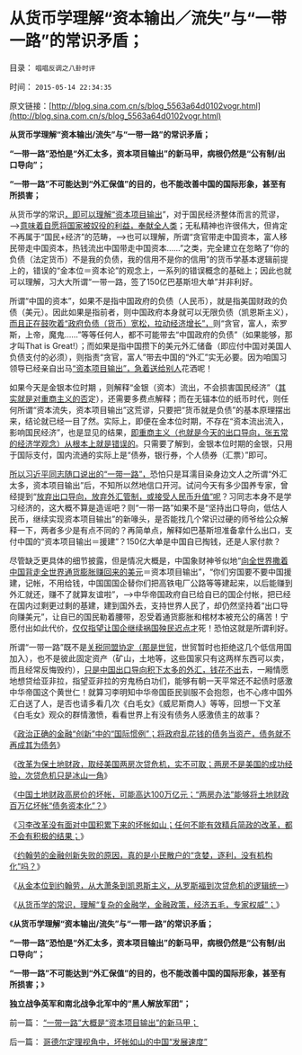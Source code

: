 # 从货币学理解“资本输出／流失”与“一带一路”的常识矛盾；

目录： `唱唱反调之八卦时评` 

时间： `2015-05-14 22:34:35` 

原文链接：[http://blog.sina.com.cn/s/blog_5563a64d0102vogr.html](http://blog.sina.com.cn/s/blog_5563a64d0102vogr.html)

**从货币学理解“资本输出/流失”与“一带一路”的常识矛盾；**

**“一带一路”恐怕是“外汇太多，资本项目输出”的新马甲，病根仍然是“公有制/出口导向”；**

**“一带一路”不可能达到“外汇保值”的目的，也不能改善中国的国际形象，甚至有所损害；**

从货币学的常识[，即可以理解“资本项目输出](../../../2014/2/24/美国人投资全世界与中国的“资本项目输出”的根本不同.md)”，对于国民经济整体而言的荒谬，——>[意味着自愿将国家被奴役的利益，奉献全人类](../../../2007/11/27/人民币如何升值？中国向世界廉价献血不可继续！.md)；无私精神也许很伟大，但肯定不再属于“国民+经济”的范畴，——>也可以理解，所谓“贪官带走中国资本，富人移民带走中国资本，热钱流出中国带走中国资本……”之类，完全建立在忽略了“你的负债（法定货币）不是我的负债，我的信用不是你的信用”的货币学基本逻辑前提上的，错误的“金本位＝资本论”的观念上，一系列的错误概念的基础上；因此也就可以理解，习大大所谓“一带一路，签了150亿巴基斯坦大单”并非利好。

所谓“中国的资本”，如果不是指中国政府的负债（人民币），就是指美国财政的负债（美元）。因此如果是指前者，则中国政府本身就可以无限负债（凯恩斯主义），[而且正在鼓吹着“政府负债（货币）宽松，拉动经济增长”，](../../../2014/12/21/（货币宽松＝高杠杆），货币从紧大逆转，超级乌龙指成为最合理.md)则“贪官，富人，索罗斯，上帝，魔鬼……”等等任何人，都不可能带去“中国政府的负债”（如果能够，那才叫That
is
Great!）；而如果是指中国攒下的美元外汇储备（即应付中国对美国人负债支付的必须），则指责“贪官，富人”带去中国的“外汇”实无必要。因为咱国习领导已经亲自出马[“资本项目输出”，急着送给别人](../../../2014/7/16/金砖开发银行，只是俺国热衷自残，助人为乐的偏好.md)花洒呢！

如果今天是金银本位时期 ，则解释“金银（资本）流出，不会损害国民经济”（[其实就是对重商主义的否](../../../2014/1/29/“资本”“流动”一直自金银本位以来的假象.md)定），还需要多费点解释；而在无锚本位的纸币时代，则任何所谓“资本流失，资本项目输出”这荒谬，只要把“货币就是负债”的基本原理摆出来，结论就已经一目了然。实际上，即便在金本位时期，不存在“资本流出流入，影响国民经济”，也是显见的结果，[即重商主义（也就是今天的出口导向，张五常的经济学观念）从根本上就是错误的](../../../2012/2/23/张五常的罗伯津斯基－斯托帕－萨缪尔森谬误；.md)。只需要了解到，金银本位时期的金银，只用于国际支付，国内流通的实际上是“债券，银行券，个人债券（汇票）”即可。

[所以习近平同志随口说出的“一带一路”，](../../../2015/4/28/个人对“GDP增长率，地方债务，外汇输出”的改革新政的理解.md)恐怕只是耳濡目染身边文人之所谓“外汇太多，资本项目输出”后，不知所以然地信口开河。试问今天有多少国养专家，曾经提到“[放弃出口导向，放弃外汇管制，或接受人民币升值”呢](../../../2007/12/8/中国可以从人民币低估中获利吗？.md)？习同志本身不是学习经济的，这大概不算是造谣吧？则“一带一路”如果不是“坚持出口导向，低估人民币，继续实现资本项目输出”的新喙头，是否能找几个常识过硬的师爷给公众解释一下，两者多少是有点不同的？再简单点，解释如巴基斯坦准备拿什么出口，支付中国的“资本项目输出＝援建”？150亿大单是中国自已掏钱，还是人家付款？

尽管缺乏更具体的细节披露，但是情况大概是，中国象财神爷似地“[向全世界撒着中国背走全世界通货膨胀赚回来的美元](../../../2007/11/26/中国以超出历史所有战争损失的代价背走了世界通胀.md)＝资本项目输出”，“你们穷国要不要中国援建，记帐，不用给钱，中国国国企替你们把高铁电厂公路等等建起来，以后能赚到外汇就还，赚不了就算友谊啦”，——>中华帝国政府自已给自已的国企付帐，把已经在国内过剩更过剩的基建，建到国外去，支持世界人民了，却仍然坚持着“出口导向赚美元”，让自已的国民勒着腰带，忍受着通货膨胀和棺材本被充公的痛苦！宁愿付出如此代价，[仅仅指望让国企继续祸国殃民迟点才](../../../2009/7/22/泥足巨人的垄断是否需要反垄断.md)死！恐怕这就是所谓利好。

所谓“一带一路”既不是[关税同盟协定（那是世贸](../../../2011/11/10/WTO中看民主法治最早的约法、协商和仲裁形态.md)，世贸暂时也拒绝这几个低信用国加入），也不是彼此固定资产（矿山，土地等，这些国家只有这两样东西可以卖，而且经常反悔毁约），[只是中国出口导向积下太多的外汇，钱花不出](../../../2010/4/26/低估人民币，外汇储备和出口导向讨论目录.md)去，一厢情愿地想贷给亚非拉，指望亚非拉的穷鬼杨白功们，能够有朝一天平常还不起债时感激中华帝国这个黄世仁！就算习李明知中华帝国臣民驯服不会抱怨，也不心疼中国外汇白送了人，是否也请多看几次《白毛女》《威尼斯商人》等等，回想一下文革《白毛女》观众的群情激愤，看看世界上有没有债务人感激债主的故事？

《[政治正确的金融“创新”中的“国际惯例”；将政府乱花钱的债务当资产，债务就不再成其为债务](../../../2015/5/7/政治正确的金融“创新”中的“国际惯例”；.md)》

《[改革为保土地财政，取经美国两房次贷危机，实不可取；两房不是美国的成功经验，次贷危机只是冰山一角](../../../2015/5/8/两房不是美国的成功经验，次贷危机只是冰山一角；.md)》

《[中国土地财政高房价的坏帐，可能高达100万亿元；“两房办法”能够将土地财政百万亿坏帐“债务资本化”？](../../../2015/5/9/次贷危机只是哥德尔定理的简单后验；.md)》

《[习李改革没有面对中国积累下来的坏帐如山；任何不能有效精兵简政的改革，都不会有积极的结果；](../../../2015/5/10/哥德尔定理视角中，坏帐如山的中国“发展速度”.md)》

《[约翰劳的金融创新失败的原因，真的是小民散户的“贪婪，逐利，没有机构化”吗？](../../../2015/5/11/从约翰.劳的金融创新，对比今天“混合经济”.md)》

《[从金本位到约翰劳，从大萧条到凯恩斯主义，从罗斯福到次贷危机的逻辑统一](../../../2015/5/12/常识的威力；从约翰劳到凯恩斯主义，货币学的逻辑统一.md)》

《[从货币学的常识，理解“复杂的金融学，金融政策，经济五毛，专家权威”；](../../../2015/5/13/从货币学的常识，理解“复杂的金融学，金融政策，经济五毛，御用权威”；.md)》

《**从货币学理解“资本输出/流失”与“一带一路”的常识矛盾；**

**“一带一路”恐怕是“外汇太多，资本项目输出”的新马甲，病根仍然是“公有制/出口导向”；**

**“一带一路”不可能达到“外汇保值”的目的，也不能改善中国的国际形象，甚至有所损害；**》

**独立战争英军和南北战争北军中的“黑人解放军团”；**

前一篇： [“一带一路”大概是“资本项目输出”的新马甲；](../../../2015/5/15/“一带一路”大概是“资本项目输出”的新马甲；.md)

后一篇： [哥德尔定理视角中，坏帐如山的中国“发展速度”](../../../2015/5/10/哥德尔定理视角中，坏帐如山的中国“发展速度”.md)

